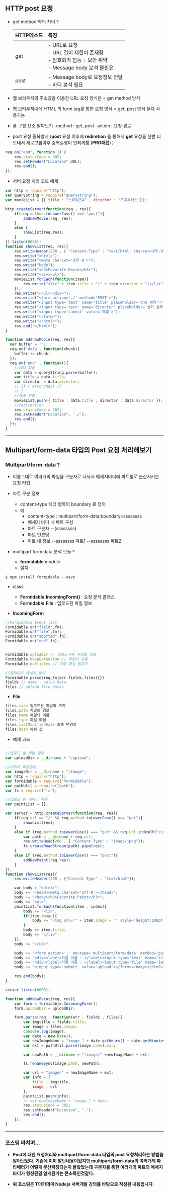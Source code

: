 ## HTTP post 요청

- get method 와의 차이 ?

  | HTTP메소드 | 특징 |
  | :------------ | :----------- |
  | get | - URL로 요청 <br> - URL 길이 제한이 존재함. <br> - 암호화가 힘듬 = 보안 취약 <br> - Message body 분석 불필요 |
  | post  | - Message body로 요청정보 전달 <br> - 바디 분석 필요 |


- 웹 브라우저의 주소창을 이용한 URL 요청 방식은 = get method 방식
- 웹 브라우저내에 HTML 의 form tag를 통한 요청 방식 = get, post 방식 둘다 사용가능

- 폼 구성 요소 알아보기
-method : get, post
-action : 요청 경로


- post 요청 중복방지 (__post__ 요청 이후에 __rediretion__ 을 통해서 __get__ 요청을 한번 더 보내서 새로고침이후 중복실행이 안되게함 (__PRG패턴__) )
```javascript
req.on("end", function () {
    res.statusCode = 302;
    res.setHeader("Location",URL);
    res.end();
});
```


- 서버 요청 처리 코드 예제
```javascript
var http = require("http");
var queryString = require("querystring");
var movieList = [{ title : "스타워즈4" , director : "조지루카스"}];

http.createServer(function(req , res){
    if(req.method.toLowerCase() === "post"){
        addnewMovie(req, res);
    }
    else {
        showList(req,res);
    }
}).listen(8000);
function showList(req, res){
    res.writeHeader(200 , { "Content-Type" : "text/html; charset=UTF-8"});
    res.write("<html>");
    res.write("<meta charset='UTF-8'>");
    res.write("body");
    res.write("<h3>Favorite Movie</h3>");
    res.write("<div><ul>");
    movieList.forEach(function(item){
        res.write("<li>" + item.title + "(" + item.director + ")</li>");
    });
    res.write("</ul></div>");
    res.write("<form action='./' method='POST'>");
    res.write("<input type='text' name='title' placeholder='영화 제목'>");
    res.write("<input type='text' name='director' placeholder='영화 감독'>");
    res.write("<input type='submit' value='제출'>");
    res.write("</form>");
    res.write("</html>");
    res.end("</html>");
}

function addnewMovie(req, res){
  var buffer = '';
  req.on('data', function(chunk){
    buffer += chunk;
  });
  req.on("end" , function(){
    //바디 파싱
    var data = queryString.parse(buffer);
    var title = data.title;
    var director = data.director;
    // if ( errorcheck ){
    // }
    //목록 저장
    movieList.push({ title : data.title , director : data.director });
    //redirection
    res.statusCode = 302;
    res.setHeader("Location", './');
    res.end();
  });
}
```

---

## Multipart/form-data 타입의 Post 요청 처리해보기


### Multipart/form-data ?
  - 이름그대로 여러개의 파일을 구분자로 나눠서 메세지바디에 파트별로 분산시키는 요청 타입

- 파트 구분 정보
  - content-type 헤더 항목의 boundary 로 정의
  - 예
    - content-type : multipart/form-data;boundary=ssssssss
    - 메세지 바디 내 파트 구성
    - 파트 구분자 --(ssssssss)
    - 파트 인코딩
    - 파트 내 정보
     --ssssssss
     파트1
     --ssssssss
     파트2


- multipart form data 분석 모듈 ?
  - __formidable__ module
  - 설치

```
$ npm install formidable --save
```
- class
  - __Formidable.IncomingForm()__ : 요청 분석 클래스
  - __Formidable.File__ : 업로드된 파일 정보


- __IncomingForm__

```javascript
//Formidable Event list
Formidable.on("field",fn);
Formidable.on("file",fn);
Formidable.on("aborted",fn);
Formidable.on("end",fn);


Formidable.uploaDir // 업로드시에 저장될 경로
Formidable.keepExtension // 확장자 보존
Formidable.multiples // 다중 파일 업로드

//멀티파트 메세지 분석
Formidable.parse(req,fn(err,fields,files){})
fields // name - value Data
files // upload file datas
```

- __File__
```javascript
files.size 업로드된 파일의 크기
files.path 파일의 경로
files.name 파일의 이름
files.type 파일 타입
files.lastModifiedDate 최종 변경일
files.hash 해쉬 값
```


- 예제 코드
```javascript

//업로드 될 파일 경로
var uploadDir = __dirname + "/upload";

//이미지 파일경로
var imageDir = __dirname + "/image";
var http = require("http");
var formidable = require("formidable");
var pathUtil = require("path");
var fs = require("fs");

//업로드 된 데이터 목록
var paintList = [];

var server = http.createServer(function(req, res){
    if(req.url == "/" && req.method.toLowerCase() === "get"){
        showList(res);
    }
    else if (req.method.toLowerCase() === "get" && req.url.indexOf("/image") === 0){
        var path = __dirname + req.url;
        res.writeHead(200 , { "Content-Type" : "image/jpeg"});
        fs.createReadStream(path).pipe(res);
    }
    else if (req.method.toLowerCase() === "post"){
        addNewPaint(req,res);
    }
});
function showList(res){
    res.writeHeader(200 , {"Content-Type" : "text/html"});

    var body = "<html>";
    body += "<head><meta charset='utf-8'></head>";
    body += "<body><h3>Favorite Paint</h3>";
    body += "<ul>";
    paintList.forEach(function(item , index){
        body += "<li>";
        if(item.image){
            body += "<img src='" + item.image + "' style='height:100pt' />";
        }
        body += item.title;
        body += "</li>";
    });
    body += "</ul>";

    body += "<form action='.' enctype='multipart/form-data' method='post'>";
    body += "<div><label>작품 이름 : </label><input type='text' name='title'></div>";
    body += "<div><label>작품 이름 : </label><input type='file' name='image'></div>";
    body += "<input type='submit' value='upload'></form></body></html>";

    res.end(body);
}

server.listen(8000);

function addNewPaint(req, res){
    var form = formidable.IncomingForm();
    form.uploadDir = uploadDir;

    form.parse(req , function(err , fields , files){
        var imgtitle = fields.title;
        var image = files.image;
        console.log(image);
        var date = new Date();
        var newImageName = "image_" + date.getHours() + date.getMinutes() + date.getSeconds();
        var ext = pathUtil.parse(image.name).ext;

        var newPath = __dirname + "/image/" +newImageName + ext;

        fs.renameSync(image.path, newPath);

        var url = "image/" + newImageName + ext;
        var info = {
            title : imgtitle,
            image : url
        };
        paintList.push(info);
        // var newImageName = "image_" + data.
        res.statusCode = 302;
        res.setHeader("Location", '.');
        res.end();
    });
}
```

---
### 포스팅 마치며...

  - __Post에 대한 요청처리와 multipart/form-data 타입의 post 요청처리하는 방법을 알아보았다.
  기존에 이미 알던내용이었지만 multipart/form-data의 여러개의 파라메터가 어떻게 분산저장되는지 몰랐었는데 구분자를 통한 여러개의 파트의 메세지바디가 형성된걸 알게된거는 큰소득인것같다.__




  - __위 포스팅은 T아카데미 Nodejs 서버개발 강의를 바탕으로 작성된 내용입니다.__
